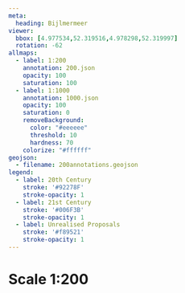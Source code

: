 ```yaml
---
meta:
  heading: Bijlmermeer
viewer:
  bbox: [4.977534,52.319516,4.978298,52.319997]
  rotation: -62
allmaps:
  - label: 1:200
    annotation: 200.json
    opacity: 100
    saturation: 100
  - label: 1:1000
    annotation: 1000.json
    opacity: 100
    saturation: 0
    removeBackground:
      color: "#eeeeee"
      threshold: 10
      hardness: 70
    colorize: "#ffffff"
geojson:
  - filename: 200annotations.geojson
legend:
  - label: 20th Century
    stroke: '#92278F'
    stroke-opacity: 1
  - label: 21st Century
    stroke: '#006F3B'
    stroke-opacity: 1
  - label: Unrealised Proposals
    stroke: '#f89521'
    stroke-opacity: 1
---
```

# Scale 1:200